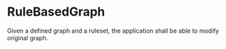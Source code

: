 # RuleBasedGraph
Given a defined graph and a ruleset, the application shall be able to modify original graph.
